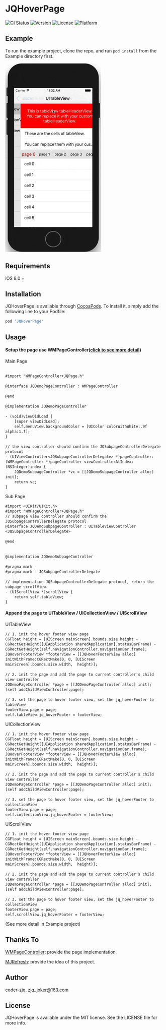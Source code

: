 # JQHoverPage

[![CI Status](https://img.shields.io/travis/coder-zjq/JQHoverPage.svg?style=flat)](https://travis-ci.org/coder-zjq/JQHoverPage)
[![Version](https://img.shields.io/cocoapods/v/JQHoverPage.svg?style=flat)](https://cocoapods.org/pods/JQHoverPage)
[![License](https://img.shields.io/cocoapods/l/JQHoverPage.svg?style=flat)](https://cocoapods.org/pods/JQHoverPage)
[![Platform](https://img.shields.io/cocoapods/p/JQHoverPage.svg?style=flat)](https://cocoapods.org/pods/JQHoverPage)

## Example

To run the example project, clone the repo, and run `pod install` from the Example directory first.

![Example](https://raw.githubusercontent.com/Coder-ZJQ/WMPageController-JQHover/master/Images/demo.gif)

## Requirements

iOS 8.0 +

## Installation

JQHoverPage is available through [CocoaPods](https://cocoapods.org). To install it, simply add the following line to your Podfile:

```ruby
pod 'JQHoverPage'
```
## Usage

#### Setup the page use WMPageController([click to see more detail](https://github.com/wangmchn/WMPageController))

Main Page

``` objc

#import "WMPageController+JQPage.h"

@interface JQDemoPageController : WMPageController

@end

@implementation JQDemoPageController

- (void)viewDidLoad {
    [super viewDidLoad];
    self.menuView.backgroundColor = [UIColor colorWithWhite:.9f alpha:1.f];
}

// the view controller should confirm the JQSubpageControllerDelegate protocol
- (UIViewController<JQSubpageControllerDelegate> *)pageController:(WMPageController *)pageController viewControllerAtIndex:(NSInteger)index {
    JQDemoSubpageController *vc = [[JQDemoSubpageController alloc] init];
    return vc;
}
```

Sub Page

```objc
#import <UIKit/UIKit.h>
#import "WMPageController+JQPage.h"
// subpage view controller should confirm the JQSubpageControllerDelegate protocol
@interface JQDemoSubpageController : UITableViewController <JQSubpageControllerDelegate>

@end
    

@implementation JQDemoSubpageController

#pragma mark -
#pragma mark - JQSubpageControllerDelegate

// implementation JQSubpageControllerDelegate protocol, return the subpage scrollView.
- (UIScrollView *)scrollView {
    return self.tableView;
}
```



#### Append the page to UITableView / UICollectionView / UIScrollView

UITableView

``` objc
// 1. init the hover footer view page
CGFloat height = [UIScreen mainScreen].bounds.size.height - CGRectGetHeight([UIApplication sharedApplication].statusBarFrame) - CGRectGetHeight(self.navigationController.navigationBar.frame);
JQHoverFooterView *footerView = [[JQHoverFooterView alloc] initWithFrame:CGRectMake(0, 0, [UIScreen mainScreen].bounds.size.width,  height)];

// 2. init the page and add the page to current controller's child view controller
JQDemoPageController *page = [[JQDemoPageController alloc] init];
[self addChildViewController:page];

// 3. set the page to hover footer view, set the jq_hoverFooter to tableView
footerView.page = page;
self.tableView.jq_hoverFooter = footerView;
```



UICollectionView

``` objc
// 1. init the hover footer view page
CGFloat height = [UIScreen mainScreen].bounds.size.height - CGRectGetHeight([UIApplication sharedApplication].statusBarFrame) - CGRectGetHeight(self.navigationController.navigationBar.frame);
JQHoverFooterView *footerView = [[JQHoverFooterView alloc] initWithFrame:CGRectMake(0, 0, [UIScreen mainScreen].bounds.size.width,  height)];

// 2. init the page and add the page to current controller's child view controller
JQDemoPageController *page = [[JQDemoPageController alloc] init];
[self addChildViewController:page];

// 3. set the page to hover footer view, set the jq_hoverFooter to collectionView
footerView.page = page;
self.collectionView.jq_hoverFooter = footerView;
```



UIScrollView

```objc
// 1. init the hover footer view page
CGFloat height = [UIScreen mainScreen].bounds.size.height - CGRectGetHeight([UIApplication sharedApplication].statusBarFrame) - CGRectGetHeight(self.navigationController.navigationBar.frame);
JQHoverFooterView *footerView = [[JQHoverFooterView alloc] initWithFrame:CGRectMake(0, 0, [UIScreen mainScreen].bounds.size.width,  height)];

// 2. init the page and add the page to current controller's child view controller
JQDemoPageController *page = [[JQDemoPageController alloc] init];
[self addChildViewController:page];

// 3. set the page to hover footer view, set the jq_hoverFooter to collectionView
footerView.page = page;
self.scrollView.jq_hoverFooter = footerView;
```

(See more detail in Example project)

## Thanks To

[WMPageController](https://github.com/wangmchn/WMPageController): provide the page implementation.

[MJRefresh](https://github.com/CoderMJLee/MJRefresh ): provide the idea of this project.


## Author

coder-zjq, zjq_joker@163.com

## License

JQHoverPage is available under the MIT license. See the LICENSE file for more info.
